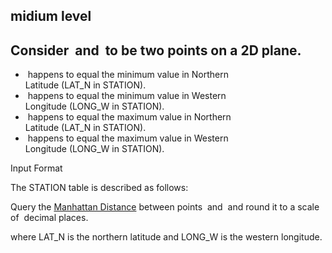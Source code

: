 ## midium level

## Consider  and  to be two points on a 2D plane.

-  happens to equal the minimum value in Northern Latitude (LAT_N in STATION).
-  happens to equal the minimum value in Western Longitude (LONG_W in STATION).
-  happens to equal the maximum value in Northern Latitude (LAT_N in STATION).
-  happens to equal the maximum value in Western Longitude (LONG_W in STATION).

Input Format

The STATION table is described as follows:

Query the [Manhattan Distance](https://xlinux.nist.gov/dads/HTML/manhattanDistance.html) between points  and  and round it to a scale of  decimal places.


where LAT_N is the northern latitude and LONG_W is the western longitude.